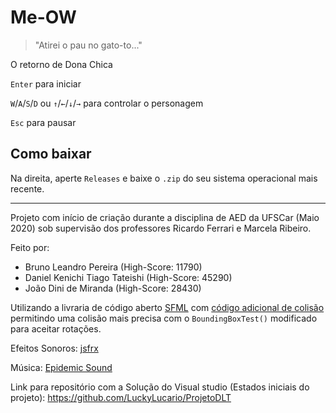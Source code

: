 # Me-OW
 > "Atirei o pau no gato-to..."
 
 O retorno de Dona Chica
 
 `Enter` para iniciar
 
 `W`/`A`/`S`/`D` ou `↑`/`←`/`↓`/`→` para controlar o personagem
 
 `Esc` para pausar
 
 ## Como baixar
 Na direita, aperte `Releases` e baixe o `.zip` do seu sistema operacional mais recente.

---

Projeto com início de criação durante a disciplina de AED da UFSCar (Maio 2020) sob supervisão dos professores
Ricardo Ferrari e Marcela Ribeiro.

Feito por:
- Bruno Leandro Pereira (High-Score: 11790)
- Daniel Kenichi Tiago Tateishi (High-Score: 45290)
- João Dini de Miranda (High-Score: 28430)

Utilizando a livraria de código aberto [SFML](https://www.sfml-dev.org/) com [código adicional de colisão](https://github.com/SFML/SFML/wiki/Source:-Simple-Collision-Detection-for-SFML-2) permitindo uma colisão mais precisa com o `BoundingBoxTest()` modificado para aceitar rotações.

Efeitos Sonoros: [jsfrx](https://sfxr.me/)

Música: [Epidemic Sound](https://www.epidemicsound.com/track/txIXjVMyUK/)

Link para repositório com a Solução do Visual studio (Estados iniciais do projeto): https://github.com/LuckyLucario/ProjetoDLT
